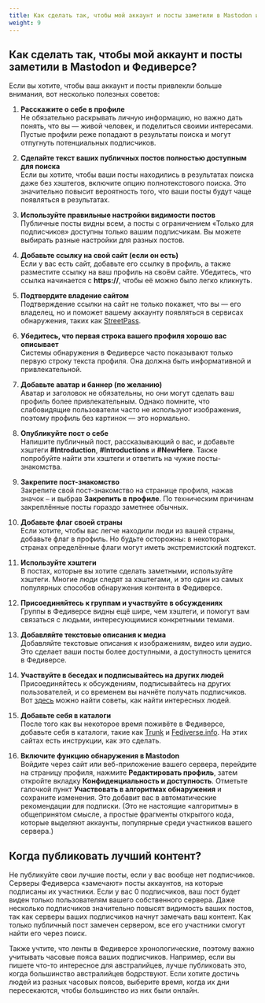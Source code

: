 ```yaml
---
title: Как сделать так, чтобы мой аккаунт и посты заметили в Mastodon и Федиверсе?
weight: 9
---
```


## Как сделать так, чтобы мой аккаунт и посты заметили в Mastodon и Федиверсе?

Если вы хотите, чтобы ваш аккаунт и посты привлекли больше внимания, вот несколько полезных советов:

1. **Расскажите о себе в профиле**  
   Не обязательно раскрывать личную информацию, но важно дать понять, что вы — живой человек, и поделиться своими интересами. Пустые профили реже попадают в результаты поиска и могут отпугнуть потенциальных подписчиков.

2. **Сделайте текст ваших публичных постов полностью доступным для поиска**  
   Если вы хотите, чтобы ваши посты находились в результатах поиска даже без хэштегов, включите опцию полнотекстового поиска. Это значительно повысит вероятность того, что ваши посты будут чаще появляться в результатах.<!--(todo: и как это сделать?)-->

3. **Используйте правильные настройки видимости постов**  
   Публичные посты видны всем, а посты с ограничением «Только для подписчиков» доступны только вашим подписчикам. Вы можете выбирать разные настройки для разных постов.

4. **Добавьте ссылку на свой сайт (если он есть)**  
   Если у вас есть сайт, добавьте его ссылку в профиль, а также разместите ссылку на ваш профиль на своём сайте. Убедитесь, что ссылка начинается с **https://**, чтобы её можно было легко кликнуть.

5. **Подтвердите владение сайтом**  
   Подтверждение ссылки на сайт не только покажет, что вы — его владелец, но и поможет вашему аккаунту появляться в сервисах обнаружения, таких как [StreetPass](https://streetpass.social/).

6. **Убедитесь, что первая строка вашего профиля хорошо вас описывает**  
   Системы обнаружения в Федиверсе часто показывают только первую строку текста профиля. Она должна быть информативной и привлекательной.

7. **Добавьте аватар и баннер (по желанию)**  
   Аватар и заголовок не обязательны, но они могут сделать ваш профиль более привлекательным. Однако помните, что слабовидящие пользователи часто не используют изображения, поэтому профиль без картинок — это нормально.

8. **Опубликуйте пост о себе**  
   Напишите публичный пост, рассказывающий о вас, и добавьте хэштеги **#Introduction**, **#Introductions** и **#NewHere**. Также попробуйте найти эти хэштеги и ответить на чужие посты-знакомства.

9. **Закрепите пост-знакомство**  
   Закрепите свой пост-знакомство на странице профиля, нажав значок `⋯` и выбрав **Закрепить в профиле**. По техническим причинам закреплённые посты гораздо заметнее обычных.

10. **Добавьте флаг своей страны**  
    Если хотите, чтобы вас легче находили люди из вашей страны, добавьте флаг в профиль. Но будьте осторожны: в некоторых странах определённые флаги могут иметь экстремистский подтекст.

11. **Используйте хэштеги**  
    В постах, которые вы хотите сделать заметными, используйте хэштеги. Многие люди следят за хэштегами, и это один из самых популярных способов обнаружения контента в Федиверсе.

12. **Присоединяйтесь к группам и участвуйте в обсуждениях**  
    Группы в Федиверсе видны ещё шире, чем хэштеги, и помогут вам связаться с людьми, интересующимися конкретными темами.

13. **Добавляйте текстовые описания к медиа**  
    Добавляйте текстовые описания к изображениям, видео или аудио. Это сделает ваши посты более доступными, а доступность ценится в Федиверсе.

14. **Участвуйте в беседах и подписывайтесь на других людей**  
    Присоединяйтесь к обсуждениям, подписывайтесь на других пользователей, и со временем вы начнёте получать подписчиков. Вот [здесь](finding-people) можно найти советы, как найти интересных людей.

15. **Добавьте себя в каталоги**  
    После того как вы некоторое время поживёте в Федиверсе, добавьте себя в каталоги, такие как [Trunk](https://communitywiki.org/trunk) и [Fediverse.info](https://fediverse.info/explore/people). На этих сайтах есть инструкции, как это сделать.

16. **Включите функцию обнаружения в Mastodon**  
    Войдите через сайт или веб-приложение вашего сервера, перейдите на страницу профиля, нажмите **Редактировать профиль**, затем откройте вкладку **Конфиденциальность и доступность**. Отметьте галочкой пункт **Участвовать в алгоритмах обнаружения**<!--(todo: поверить термины и локализацию)--> и сохраните изменения. Это добавит вас в автоматические рекомендации для подписки. (Это не настоящие «алгоритмы» в общепринятом смысле, а простые фрагменты открытого кода, которые выделяют аккаунты, популярные среди участников вашего сервера.)

## Когда публиковать лучший контент?

Не публикуйте свои лучшие посты, если у вас вообще нет подписчиков. Серверы Федиверса «замечают» посты аккаунтов, на которые подписаны их участники. Если у вас 0 подписчиков, ваш пост будет виден только пользователям вашего собственного сервера. Даже несколько подписчиков значительно повысят видимость ваших постов, так как серверы ваших подписчиков начнут замечать ваш контент. Как только публичный пост замечен сервером, все его участники смогут найти его через поиск.

Также учтите, что ленты в Федиверсе хронологические, поэтому важно учитывать часовые пояса ваших подписчиков. Например, если вы пишете что-то интересное для австралийцев, лучше публиковать это, когда большинство австралийцев бодрствуют. Если хотите достичь людей из разных часовых поясов, выберите время, когда их дни пересекаются, чтобы большинство из них были онлайн.